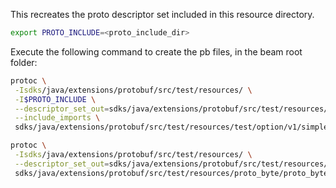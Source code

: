 <!--
    Licensed to the Apache Software Foundation (ASF) under one
    or more contributor license agreements.  See the NOTICE file
    distributed with this work for additional information
    regarding copyright ownership.  The ASF licenses this file
    to you under the Apache License, Version 2.0 (the
    "License"); you may not use this file except in compliance
    with the License.  You may obtain a copy of the License at

      http://www.apache.org/licenses/LICENSE-2.0

    Unless required by applicable law or agreed to in writing,
    software distributed under the License is distributed on an
    "AS IS" BASIS, WITHOUT WARRANTIES OR CONDITIONS OF ANY
    KIND, either express or implied.  See the License for the
    specific language governing permissions and limitations
    under the License.
-->

This recreates the proto descriptor set included in this resource directory.

```bash
export PROTO_INCLUDE=<proto_include_dir>
```
Execute the following command to create the pb files, in the beam root folder:

```bash
protoc \
 -Isdks/java/extensions/protobuf/src/test/resources/ \
 -I$PROTO_INCLUDE \
 --descriptor_set_out=sdks/java/extensions/protobuf/src/test/resources/org/apache/beam/sdk/extensions/protobuf/test_option_v1.pb \
 --include_imports \
 sdks/java/extensions/protobuf/src/test/resources/test/option/v1/simple.proto
```
```bash
protoc \
 -Isdks/java/extensions/protobuf/src/test/resources/ \
 --descriptor_set_out=sdks/java/extensions/protobuf/src/test/resources/proto_byte/file_descriptor/proto_byte_utils.pb \
 sdks/java/extensions/protobuf/src/test/resources/proto_byte/proto_byte_utils.proto
```
